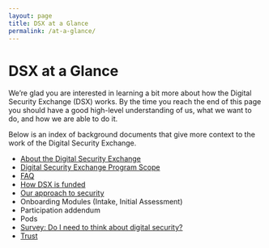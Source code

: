 ```yaml
---
layout: page
title: DSX at a Glance
permalink: /at-a-glance/
---
```


# DSX at a Glance

We’re glad you are interested in learning a bit more about how the Digital Security Exchange (DSX) works. By the time you reach the end of this page you should have a good high-level understanding of us, what we want to do, and how we are able to do it.

Below is an index of background documents that give more context to the work of the Digital Security Exchange.

- [About the Digital Security Exchange](/about)
- [Digital Security Exchange Program Scope](/partnership)
- [FAQ](/about#faq)
- [How DSX is funded](/about#funding)
- [Our approach to security](/security)
- Onboarding Modules (Intake, Initial Assessment)
- Participation addendum
- Pods
- [Survey: Do I need to think about digital security?](https://docs.google.com/forms/d/e/1FAIpQLSd3BV2e4Pd1nYXYSfqTeUOcuL6NzfKePJsxIApISizxpGaMag/viewform)
- [Trust](/trust)
